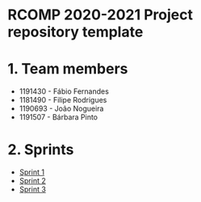 RCOMP 2020-2021 Project repository template
===========================================
# 1. Team members #
  * 1191430 - Fábio Fernandes 
  * 1181490 - Filipe Rodrigues 
  * 1190693 - João Nogueira 
  * 1191507 - Bárbara Pinto 

# 2. Sprints #
  * [Sprint 1](doc/sprint1/)
  * [Sprint 2](doc/sprint2/)
  * [Sprint 3](doc/sprint3/)

